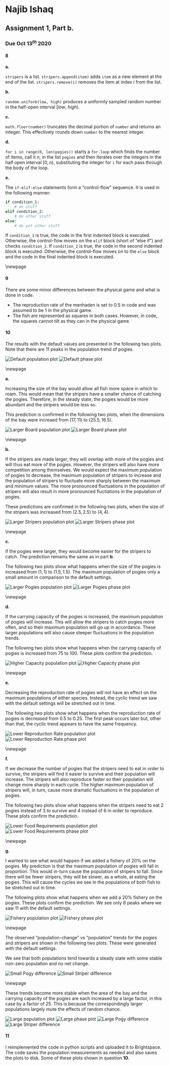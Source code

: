 # Najib Ishaq

## Assignment 1, Part b.

### Due Oct 13$^{th}$ 2020

#### 8

**a.**

```stripers``` is a list.
```stripers.append(item)``` adds ```item``` as a new element at the end of the list.
```stripers.remove(i)``` removes the item at index $i$ from the list.

**b.**

```random.uniform(low, high)``` produces a uniformly sampled random number in the half-open interval $[low, \ high)$.

**c.**

```math.floor(number)``` truncates the decimal portion of ```number``` and returns an integer.
This effectively rounds down ```number``` to the nearest integer.

**d.**

```for i in range(0, len(pogies))``` starts a ```for-loop``` which finds the number of items, call it $n$, in the list ```pogies``` and then iterates over the integers in the half open interval $[0, n)$, substituting the integer for ```i``` for each pass through the body of the loop.

**e.**

The ```if-elif-else``` statements form a “control-flow” sequence.
It is used in the following manner:
```python
if condition_1:
    # do stuff
elif condition_2:
    # do other stuff
else:
    # do yet other stuff
```
If ```condition_1``` is true, the code in the first indented block is executed.
Otherwise, the control-flow moves on the ```elif``` block (short of “else if”) and checks ```condition_2```.
If ```condition_2``` is true, the code in the second indented block is executed.
Otherwise, the control-flow moves on to the ```else``` block
and the code in the final indented block is executed.

\newpage


#### 9

There are some minor differences between the physical game and what is done in code.

* The reproduction rate of the menhaden is set to $0.5$ in code and was assumed to be $1$ in the physical game.
* The fish are represented as squares in both cases. However, in code, the squares cannot tilt as they can in the physical game.


#### 10

The results with the default values are presented in the following two plots.
Note that there are $11$ peaks in the population trend of pogies.

![Default population plot](images/population-vs-time/plot::0.png)
![Default phase plot](images/phase-plots/plot::0.png)

\newpage

**a.**

Increasing the size of the bay would allow all fish more space in which to roam.
This would mean that the stripers have a smaller chance of catching the pogies.
Therefore, in the steady state, the pogies would be more abundant and the stripers would be less so.

This prediction is confirmed in the following two plots, when the dimensions of the bay were increaed from $(17, 11)$ to $(25.5, 16.5)$.

![Larger Board population plot](images/population-vs-time/plot::1.png)
![Larger Board phase plot](images/phase-plots/plot::1.png)

\newpage

**b.**

If the stripers are made larger, they will overlap with more of the pogies and will thus eat more of the pogies.
However, the stripers will also have more competition among themselves.
We would expect the maximum population of pogies to decrease, the maximum population of stripers to increase and the population of stripers to fluctuate more sharply between the maximum and minimum values.
The more pronounced fluctuations in the population of stripers will also result in more pronounced fluctiations in the population of pogies.

These predictions are confirmed in the following two plots, when the size of the stripers was increased from $(2.5, 2.5)$ to $(4, 4)$.

![Larger Stripers population plot](images/population-vs-time/plot::2.png)
![Larger Stripers phase plot](images/phase-plots/plot::2.png)

\newpage

**c.**

If the pogies were larger, they would become easier for the stripers to catch.
The prediction remains the same as in part **b**.

The following two plots show what happens when the size of the pogies is increased from $(1, 1)$ to $(1.5, 1.5)$.
The maximum population of pogies only a small amount in comparison to the default settings.

![Larger Pogies population plot](images/population-vs-time/plot::3.png)
![Larger Pogies phase plot](images/phase-plots/plot::3.png)

\newpage

**d.**

If the carrying capacity of the pogies is increased, the maximum population of pogies will increase.
This will allow the stripers to catch pogies more often, and so their maximum population will go up in accordance.
These larger populations will also cause steeper fluctuations in the population trends.

The following two plots show what happens when the carrying capacity of pogies is increased from $75$ to $100$.
These plots confirm the prediction.

![Higher Capacity population plot](images/population-vs-time/plot::4.png)
![Higher Capacity phase plot](images/phase-plots/plot::4.png)

\newpage

**e.**

Decreasing the reproduction rate of pogies will not have an effect on the maximum populations of either species.
Instead, the cyclic trend we saw with the default settings will be stretched out in time.

The following two plots show what happens when the reproduction rate of pogies is decreased from $0.5$ to $0.25$.
The first peak occurs later but, other than that, the cyclic trend appears to have the same frequency.

![Lower Reproduction Rate population plot](images/population-vs-time/plot::5.png)
![Lower Reproduction Rate phase plot](images/phase-plots/plot::5.png)

\newpage

**f.**

If we decrease the number of pogies that the stripers need to eat in order to survive, the stripers will find it easier to survive and their population will increase.
The stripers will also reproduce faster so their population will change more sharply in each cycle.
The higher maximum population of stripers will, in turn, cause more dramatic fluctuations in the population of pogies.

The following two plots show what happens when the stripers need to eat $2$ pogies instead of $3$ to survive and $4$ instead of $6$ in order to reproduce.
These plots confirm the prediction.

![Lower Food Requirements population plot](images/population-vs-time/plot::6.png)
![Lower Food Requirements phase plot](images/phase-plots/plot::6.png)

\newpage

**g.**

I wanted to see what would happen if we added a fishery of $20 \%$ on the pogies.
My prediction is that the maximum population of pogies will fall in proportion.
This would in-turn cause the population of stripers to fall.
Since there will be fewer stripers, they will be slower, as a whole, at eating the pogies.
This will cause the cycles we see in the populations of both fish to be stretched out in time.

The following plots show what happens when we add a $20 \%$ fishery on the pogies.
These plots confirm the prediction.
We see only $8$ peaks where we saw $11$ with the default settings.

![Fishery population plot](images/population-vs-time/plot::7.png)
![Fishery phase plot](images/phase-plots/plot::7.png)

\newpage

The observed “population-change” vs “population” trends for the pogies and stripers are shown in the following two plots.
These were generated with the default settings.

We see that both populations tend towards a steady state with some stable non-zero population and no net change.

![Small Pogy difference](images/prey-difference/plot::0.png)
![Small Striper difference](images/predator-difference/plot::0.png)

\newpage

These trends become more stable when the area of the bay and the carrying capacity of the pogies are each increased by a large factor, in this case by a factor of $25$.
This is because the correspondingly larger populations largely mute the effects of random chance.

![Large population plot](images/population-vs-time/plot::8.png)
![Large phase plot](images/phase-plots/plot::8.png)
![Large Pogy difference](images/prey-difference/plot::1.png)
![Large Striper difference](images/predator-difference/plot::1.png)


#### 11

I reimplemented the code in python scripts and uploaded it to Brightspace.
The code saves the population measurements as needed and also saves the plots to disk.
Some of these plots shown in question **10**.
